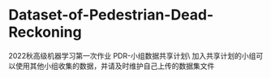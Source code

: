 # Dataset-of-Pedestrian-Dead-Reckoning
2022秋高级机器学习第一次作业
PDR-小组数据共享计划\\
加入共享计划的小组可以使用其他小组收集的数据，并请及时维护自己上传的数据集文件
